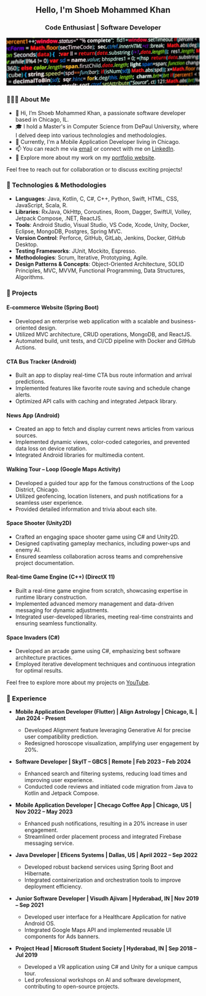 <h2 align="center">Hello, I'm Shoeb Mohammed Khan</h2>
<h3 align="center">Code Enthusiast | Software Developer</h3>
<p align="center">
  <img src="images/bg2.png">
</p>

### 👨🏻‍💻 About Me

- 👋 Hi, I’m Shoeb Mohammed Khan, a passionate software developer based in Chicago, IL.
- 🎓 I hold a Master's in Computer Science from DePaul University, where I delved deep into various technologies and methodologies.
- 💼 Currently, I'm a Mobile Application Developer living in Chicago.
- 📫 You can reach me via [email](mailto:mohammedkhancode@gmail.com) or connect with me on [LinkedIn](https://www.linkedin.com/in/shoebmk/).
- 🔗 Explore more about my work on my [portfolio website](https://www.shoebmk.dev/).

Feel free to reach out for collaboration or to discuss exciting projects!


### 🔧 Technologies & Methodologies

- **Languages**: Java, Kotlin, C, C#, C++, Python, Swift, HTML, CSS, JavaScript, Scala, R.
- **Libraries**: RxJava, OkHttp, Coroutines, Room, Dagger, SwiftUI, Volley, Jetpack Compose, .NET, ReactJS.
- **Tools**: Android Studio, Visual Studio, VS Code, Xcode, Unity, Docker, Eclipse, MongoDB, Postgres, Spring MVC.
- **Version Control**: Perforce, GitHub, GitLab, Jenkins, Docker, GitHub Desktop.
- **Testing Frameworks**: JUnit, Mockito, Espresso.
- **Methodologies**: Scrum, Iterative, Prototyping, Agile.
- **Design Patterns & Concepts**: Object-Oriented Architecture, SOLID Principles, MVC, MVVM, Functional Programming, Data Structures, Algorithms.

### 🚀 Projects

#### E-commerce Website (Spring Boot)
- Developed an enterprise web application with a scalable and business-oriented design.
- Utilized MVC architecture, CRUD operations, MongoDB, and ReactJS.
- Automated build, unit tests, and CI/CD pipeline with Docker and GitHub Actions.

#### CTA Bus Tracker (Android)
- Built an app to display real-time CTA bus route information and arrival predictions.
- Implemented features like favorite route saving and schedule change alerts.
- Optimized API calls with caching and integrated Jetpack library.

#### News App (Android)
- Created an app to fetch and display current news articles from various sources.
- Implemented dynamic views, color-coded categories, and prevented data loss on device rotation.
- Integrated Android libraries for multimedia content.

#### Walking Tour – Loop (Google Maps Activity)
- Developed a guided tour app for the famous constructions of the Loop District, Chicago.
- Utilized geofencing, location listeners, and push notifications for a seamless user experience.
- Provided detailed information and trivia about each site.

#### Space Shooter (Unity2D)
- Crafted an engaging space shooter game using C# and Unity2D.
- Designed captivating gameplay mechanics, including power-ups and enemy AI.
- Ensured seamless collaboration across teams and comprehensive project documentation.

#### Real-time Game Engine (C++) (DirectX 11)
- Built a real-time game engine from scratch, showcasing expertise in runtime library construction.
- Implemented advanced memory management and data-driven messaging for dynamic adjustments.
- Integrated user-developed libraries, meeting real-time constraints and ensuring seamless functionality.

#### Space Invaders (C#)
- Developed an arcade game using C#, emphasizing best software architecture practices.
- Employed iterative development techniques and continuous integration for optimal results.

Feel free to explore more about my projects on [YouTube](#).

### 🌟 Experience

- **Mobile Application Developer (Flutter) | Align Astrology | Chicago, IL | Jan 2024 - Present**
  - Developed Alignment feature leveraging Generative AI for precise user compatibility prediction.
  - Redesigned horoscope visualization, amplifying user engagement by 20%.
  
- **Software Developer | SkyIT – GBCS | Remote | Feb 2023 – Feb 2024**
  - Enhanced search and filtering systems, reducing load times and improving user experience.
  - Conducted code reviews and initiated code migration from Java to Kotlin and Jetpack Compose.
  
- **Mobile Application Developer | Checago Coffee App | Chicago, US | Nov 2022 – May 2023**
  - Enhanced push notifications, resulting in a 20% increase in user engagement.
  - Streamlined order placement process and integrated Firebase messaging service.
  
- **Java Developer | Eficens Systems | Dallas, US | April 2022 – Sep 2022**
  - Developed robust backend services using Spring Boot and Hibernate.
  - Integrated containerization and orchestration tools to improve deployment efficiency.
  
- **Junior Software Developer | Visudh Ajivam | Hyderabad, IN | Nov 2019 – Sep 2021**
  - Developed user interface for a Healthcare Application for native Android OS.
  - Integrated Google Maps API and implemented reusable UI components for Ads banners.
  
- **Project Head | Microsoft Student Society | Hyderabad, IN | Sep 2018 – Jul 2019**
  - Developed a VR application using C# and Unity for a unique campus tour.
  - Led professional workshops on AI and software development, contributing to open-source projects.

